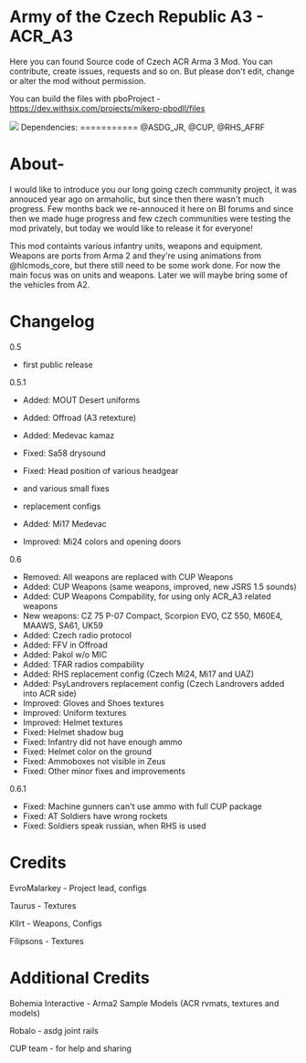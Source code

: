 Army of the Czech Republic A3 - ACR_A3
===================================================

Here you can found Source code of Czech ACR Arma 3 Mod. You can contribute, create issues, requests and so on. But please don't edit, change or alter the mod without permission.

You can build the files with pboProject - https://dev.withsix.com/projects/mikero-pbodll/files

<img src="http://www.armaseries.cz/acr-logo.png">
Dependencies:
===========
@ASDG_JR, @CUP, @RHS_AFRF

About-
===========
I would like to introduce you our long going czech community project, it was annouced year ago on armaholic, but since then there wasn't much progress. 
Few months back we re-annouced it here on BI forums and since then we made huge progress and few czech communities were testing the mod privately, but today we would like to release it for everyone!

This mod containts various infantry units, weapons and equipment. Weapons are ports from Arma 2 and they're using animations from @hlcmods_core, but there still need to be some work done. 
For now the main focus was on units and weapons. Later we will maybe bring some of the vehicles from A2. 


Changelog
============
0.5
- first public release

0.5.1
- Added: MOUT Desert uniforms
- Added: Offroad (A3 retexture)
- Added: Medevac kamaz
- Fixed: Sa58 drysound
- Fixed: Head position of various headgear
- and various small fixes

- replacement configs
- Added: Mi17 Medevac
- Improved: Mi24 colors and opening doors

0.6
- Removed: All weapons are replaced with CUP Weapons
- Added: CUP Weapons (same weapons, improved, new JSRS 1.5 sounds)
- Added: CUP Weapons Compability, for using only ACR_A3 related weapons
- New weapons: CZ 75 P-07 Compact, Scorpion EVO, CZ 550, M60E4, MAAWS, SA61, UK59
- Added: Czech radio protocol
- Added: FFV in Offroad
- Added: Pakol w/o MIC
- Added: TFAR radios compability
- Added: RHS replacement config (Czech Mi24, Mi17 and UAZ)
- Added: PsyLandrovers replacement config (Czech Landrovers added into ACR side)
- Improved: Gloves and Shoes textures
- Improved: Uniform textures
- Improved: Helmet textures
- Fixed: Helmet shadow bug
- Fixed: Infantry did not have enough ammo
- Fixed: Helmet color on the ground
- Fixed: Ammoboxes not visible in Zeus
- Fixed: Other minor fixes and improvements

0.6.1
- Fixed: Machine gunners can't use ammo with full CUP package
- Fixed: AT Soldiers have wrong rockets
- Fixed: Soldiers speak russian, when RHS is used

Credits
============
EvroMalarkey - Project lead, configs

Taurus - Textures

Kllrt - Weapons, Configs

Filipsons - Textures

Additional Credits
============
Bohemia Interactive - Arma2 Sample Models (ACR rvmats, textures and models) 

Robalo - asdg joint rails

CUP team - for help and sharing
